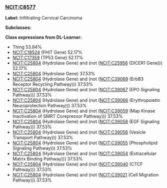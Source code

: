 
### [NCIT:C8577](http://purl.obolibrary.org/obo/NCIT_C8577)
**Label:** Infiltrating Cervical Carcinoma

**Subclasses:** 

**Class expressions from DL-Learner:**

- Thing 53.84%
- [NCIT:C18524](http://purl.obolibrary.org/obo/NCIT_C18524) (FHIT Gene) 52.17%
- [NCIT:C17359](http://purl.obolibrary.org/obo/NCIT_C17359) (TP53 Gene) 52.17%
- [NCIT:C25804](http://purl.obolibrary.org/obo/NCIT_C25804) (Hydrolase Gene) and (not ([NCIT:C25956](http://purl.obolibrary.org/obo/NCIT_C25956) (DICER1 Gene))) 52.17%
- [NCIT:C25804](http://purl.obolibrary.org/obo/NCIT_C25804) (Hydrolase Gene) 37.53%
- [NCIT:C25804](http://purl.obolibrary.org/obo/NCIT_C25804) (Hydrolase Gene) and (not ([NCIT:C39069](http://purl.obolibrary.org/obo/NCIT_C39069) (ErbB3 Receptor Recycling Pathway))) 37.53%
- [NCIT:C25804](http://purl.obolibrary.org/obo/NCIT_C25804) (Hydrolase Gene) and (not ([NCIT:C39067](http://purl.obolibrary.org/obo/NCIT_C39067) (EPO Signaling Pathway))) 37.53%
- [NCIT:C25804](http://purl.obolibrary.org/obo/NCIT_C25804) (Hydrolase Gene) and (not ([NCIT:C39066](http://purl.obolibrary.org/obo/NCIT_C39066) (Erythropoietin Neuroprotection Pathway))) 37.53%
- [NCIT:C25804](http://purl.obolibrary.org/obo/NCIT_C25804) (Hydrolase Gene) and (not ([NCIT:C39059](http://purl.obolibrary.org/obo/NCIT_C39059) (Map Kinase Inactivation of SMRT Corepressor Pathway))) 37.53%
- [NCIT:C25804](http://purl.obolibrary.org/obo/NCIT_C25804) (Hydrolase Gene) and (not ([NCIT:C39058](http://purl.obolibrary.org/obo/NCIT_C39058) (EGF Signaling Pathway))) 37.53%
- [NCIT:C25804](http://purl.obolibrary.org/obo/NCIT_C25804) (Hydrolase Gene) and (not ([NCIT:C39056](http://purl.obolibrary.org/obo/NCIT_C39056) (Vesicle Transport Pathway))) 37.53%
- [NCIT:C25804](http://purl.obolibrary.org/obo/NCIT_C25804) (Hydrolase Gene) and (not ([NCIT:C39055](http://purl.obolibrary.org/obo/NCIT_C39055) (Phospholipid Signaling Pathway))) 37.53%
- [NCIT:C25804](http://purl.obolibrary.org/obo/NCIT_C25804) (Hydrolase Gene) and (not ([NCIT:C39054](http://purl.obolibrary.org/obo/NCIT_C39054) (Extracellular Matrix Binding Pathway))) 37.53%
- [NCIT:C25804](http://purl.obolibrary.org/obo/NCIT_C25804) (Hydrolase Gene) and (not ([NCIT:C39040](http://purl.obolibrary.org/obo/NCIT_C39040) (CTCF Pathway))) 37.53%
- [NCIT:C25804](http://purl.obolibrary.org/obo/NCIT_C25804) (Hydrolase Gene) and (not ([NCIT:C39021](http://purl.obolibrary.org/obo/NCIT_C39021) (Cell Migration Pathway))) 37.53%


